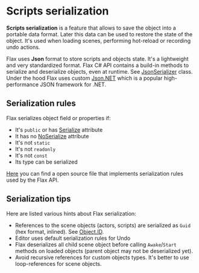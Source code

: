 # Scripts serialization

**Scripts serialization** is a feature that allows to save the object into a portable data format. Later this data can be used to restore the state of the object. It's used when loading scenes, performing hot-reload or recording undo actions.

Flax uses **Json** format to store scripts and objects state. It's a lightweight and very standardized format. Flax C# API contains a build-in methods to serialize and deserialize objects, even at runtime. See [JsonSerializer](https://docs.flaxengine.com/api/FlaxEngine.Json.JsonSerializer.html) class. Under the hood Flax uses custom [Json.NET](https://github.com/JamesNK/Newtonsoft.Json) which is a popular high-performance JSON framework for .NET.

## Serialization rules

Flax serializes object field or properties if:

* It's `public` or has [Serialize](https://docs.flaxengine.com/api/FlaxEngine.SerializeAttribute.html) attribute
* It has no [NoSerialize](https://docs.flaxengine.com/api/FlaxEngine.NoSerializeAttribute.html) attribute
* It's not `static`
* It's not `readonly`
* It's not `const`
* Its type can be serialized

[Here](https://github.com/FlaxEngine/FlaxAPI/blob/master/FlaxEngine/Json/JsonCustomSerializers/ExtendedDefaultContractResolver.cs) you can find a open source file that implements serialization rules used by the Flax API.

## Serialization tips

Here are listed various hints about Flax serialization:

* References to the scene objects (actors, scripts) are serialized as `Guid` (hex format, inlined). See [Object.ID](https://docs.flaxengine.com/api/FlaxEngine.Object.html#FlaxEngine_Object_ID).
* Editor uses default serialization rules for Undo
* Flax deserializes all child scene object before calling `Awake`/`Start` methods on loaded objects (parent object may not be deserialized yet).
* Avoid recursive references for custom objects types. It's better to use loop-references for scene objects.

